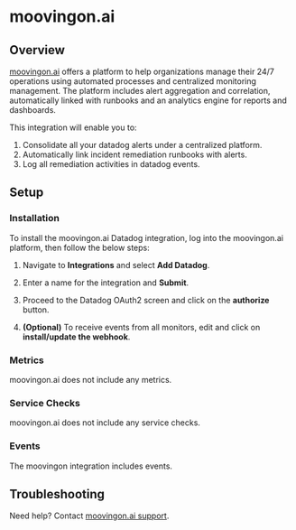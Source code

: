 # moovingon.ai

## Overview
[moovingon.ai][1] offers a platform to help organizations manage their 24/7 operations using automated processes and centralized monitoring management. The platform includes alert aggregation and correlation, automatically linked with runbooks and an analytics engine for reports and dashboards.

This integration will enable you to:

1. Consolidate all your datadog alerts under a centralized platform.
2. Automatically link incident remediation runbooks with alerts. 
3. Log all remediation activities in datadog events. 


## Setup

### Installation

To install the moovingon.ai Datadog integration, log into the moovingon.ai platform, then follow the below steps:

1. Navigate to **Integrations** and select **Add Datadog**.

2. Enter a name for the integration and **Submit**.

3. Proceed to the Datadog OAuth2 screen and click on the **authorize** button.

4. **(Optional)** To receive events from all monitors, edit and click on **install/update the webhook**.

### Metrics

moovingon.ai does not include any metrics.

### Service Checks

moovingon.ai does not include any service checks.
### Events

The moovingon integration includes events.

## Troubleshooting

Need help? Contact [moovingon.ai support][2].

[1]: https://moovingon.ai/
[2]: support@moovingon.com

